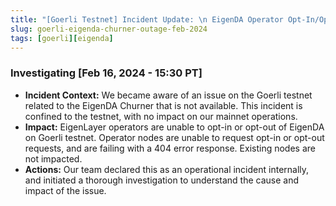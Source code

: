 ```yaml
---
title: "[Goerli Testnet] Incident Update: \n EigenDA Operator Opt-In/Opt-Out Churner function impacted on Goerli testnet"
slug: goerli-eigenda-churner-outage-feb-2024
tags: [goerli][eigenda]
---
```


### Investigating [Feb 16, 2024 - 15:30 PT]

- **Incident Context:** We became aware of an issue on the Goerli testnet related to the EigenDA Churner that is not available. This incident is confined to the testnet, with no impact on our mainnet operations.
- **Impact:** EigenLayer operators are unable to opt-in or opt-out of EigenDA on Goerli testnet. Operator nodes are unable to request opt-in or opt-out requests, and are failing with a 404 error response. Existing nodes are not impacted.
- **Actions:** Our team declared this as an operational incident internally, and initiated a thorough investigation to understand the cause and impact of the issue.